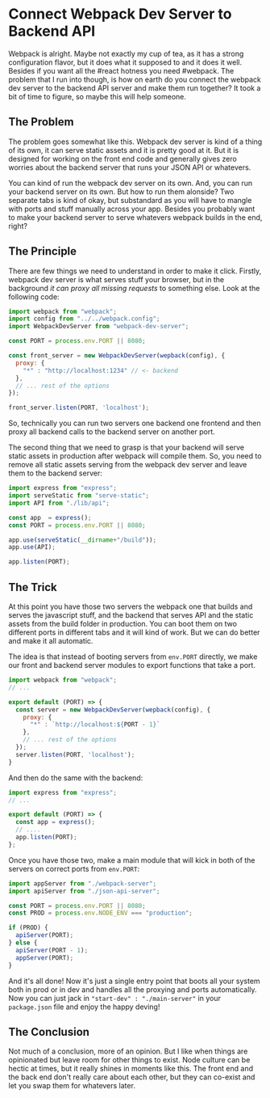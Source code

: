 # Connect Webpack Dev Server to Backend API

Webpack is alright. Maybe not exactly my cup of tea, as it has a strong
configuration flavor, but it does what it supposed to and it does it well. Besides
if you want all the #react hotness you need #webpack. The problem that I run
into though, is how on earth do you connect the webpack dev server to the
backend API server and make them run together? It took a bit of time to figure,
so maybe this will help someone.

## The Problem

The problem goes somewhat like this. Webpack dev server is kind of a thing of
its own, it can serve static assets and it is pretty good at it. But it is
designed for working on the front end code and generally gives zero worries about
the backend server that runs your JSON API or whatevers.

You can kind of run the webpack dev server on its own. And, you can run your
backend server on its own. But how to run them alonside? Two separate tabs is
kind of okay, but substandard as you will have to mangle with ports and stuff
manually across your app. Besides you probably want to make your backend server
to serve whatevers webpack builds in the end, right?

## The Principle

There are few things we need to understand in order to make it click. Firstly,
webpack dev server is what serves stuff your browser, but in the background
_it can proxy all missing requests_ to something else. Look at the following code:

```js
import webpack from "webpack";
import config from "../../webpack.config";
import WebpackDevServer from "webpack-dev-server";

const PORT = process.env.PORT || 8080;

const front_server = new WebpackDevServer(wepback(config), {
  proxy: {
    "*" : "http://localhost:1234" // <- backend
  },
  // ... rest of the options
});

front_server.listen(PORT, 'localhost');
```

So, technically you can run two servers one backend one frontend and then proxy
all backend calls to the backend server on another port.

The second thing that we need to grasp is that your backend will serve static
assets in production after webpack will compile them. So, you need to remove
all static assets serving from the webpack dev server and leave them to the
backend server:

```js
import express from "express";
import serveStatic from "serve-static";
import API from "./lib/api";

const app  = express();
const PORT = process.env.PORT || 8080;

app.use(serveStatic(__dirname+"/build"));
app.use(API);

app.listen(PORT);
```

## The Trick

At this point you have those two servers the webpack one that builds and serves
the javascript stuff, and the backend that serves API and the static assets from
the build folder in production. You can boot them on two different ports in
different tabs and it will kind of work. But we can do better and make it all
automatic.

The idea is that instead of booting servers from `env.PORT` directly, we make
our front and backend server modules to export functions that take a port.

```js
import webpack from "webpack";
// ...

export default (PORT) => {
  const server = new WebpackDevServer(wepback(config), {
    proxy: {
      "*" : `http://localhost:${PORT - 1}`
    },
    // ... rest of the options
  });
  server.listen(PORT, 'localhost');
}
```

And then do the same with the backend:

```js
import express from "express";
// ...

export default (PORT) => {
  const app = express();
  // ....
  app.listen(PORT);
};
```

Once you have those two, make a main module that will kick in both of the servers
on correct ports from `env.PORT`:

```js
import appServer from "./webpack-server";
import apiServer from "./json-api-server";

const PORT = process.env.PORT || 8080;
const PROD = process.env.NODE_ENV === "production";

if (PROD) {
  apiServer(PORT);
} else {
  apiServer(PORT - 1);
  appServer(PORT);
}
```

And it's all done! Now it's just a single entry point that boots all your system
both in prod or in dev and handles all the proxying and ports automatically. Now
you can just jack in `"start-dev" : "./main-server"` in your `package.json` file
and enjoy the happy deving!

## The Conclusion

Not much of a conclusion, more of an opinion. But I like when things are opinionated
but leave room for other things to exist. Node culture can be hectic at times,
but it really shines in moments like this. The front end and the back end don't
really care about each other, but they can co-exist and let you swap them for
whatevers later.
